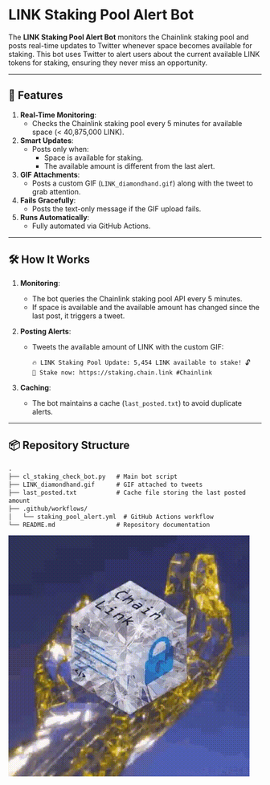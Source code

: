 # LINK Staking Pool Alert Bot

The **LINK Staking Pool Alert Bot** monitors the Chainlink staking pool and posts real-time updates to Twitter whenever space becomes available for staking. This bot uses Twitter to alert users about the current available LINK tokens for staking, ensuring they never miss an opportunity.

---

## 🚀 Features
1. **Real-Time Monitoring**:
   - Checks the Chainlink staking pool every 5 minutes for available space (< 40,875,000 LINK).
2. **Smart Updates**:
   - Posts only when:
     - Space is available for staking.
     - The available amount is different from the last alert.
3. **GIF Attachments**:
   - Posts a custom GIF (`LINK_diamondhand.gif`) along with the tweet to grab attention.
4. **Fails Gracefully**:
   - Posts the text-only message if the GIF upload fails.
5. **Runs Automatically**:
   - Fully automated via GitHub Actions.

---

## 🛠 How It Works
1. **Monitoring**:
   - The bot queries the Chainlink staking pool API every 5 minutes.
   - If space is available and the available amount has changed since the last post, it triggers a tweet.

2. **Posting Alerts**:
   - Tweets the available amount of LINK with the custom GIF:
     ```text
     🔥 LINK Staking Pool Update: 5,454 LINK available to stake! 🔓
     💎 Stake now: https://staking.chain.link #Chainlink
     ```

3. **Caching**:
   - The bot maintains a cache (`last_posted.txt`) to avoid duplicate alerts.

---

## 📦 Repository Structure
```plaintext
.
├── cl_staking_check_bot.py   # Main bot script
├── LINK_diamondhand.gif      # GIF attached to tweets
├── last_posted.txt           # Cache file storing the last posted amount
├── .github/workflows/
│   └── staking_pool_alert.yml  # GitHub Actions workflow
└── README.md                 # Repository documentation
```

![LINK Staking Pool Alert](LINK_diamondhand.gif)

